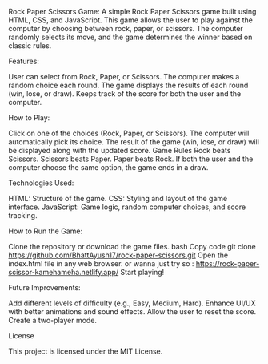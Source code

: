 Rock Paper Scissors Game:
A simple Rock Paper Scissors game built using HTML, CSS, and JavaScript. This game allows the user to play against the computer by choosing between rock, paper, or scissors. The computer randomly selects its move, and the game determines the winner based on classic rules.

Features:

User can select from Rock, Paper, or Scissors.
The computer makes a random choice each round.
The game displays the results of each round (win, lose, or draw).
Keeps track of the score for both the user and the computer.

How to Play:

Click on one of the choices (Rock, Paper, or Scissors).
The computer will automatically pick its choice.
The result of the game (win, lose, or draw) will be displayed along with the updated score.
Game Rules
Rock beats Scissors.
Scissors beats Paper.
Paper beats Rock.
If both the user and the computer choose the same option, the game ends in a draw.

Technologies Used:

HTML: Structure of the game.
CSS: Styling and layout of the game interface.
JavaScript: Game logic, random computer choices, and score tracking.

How to Run the Game:

Clone the repository or download the game files.
bash
Copy code
git clone https://github.com/BhattAyush17/rock-paper-scissors.git
Open the index.html file in any web browser.
or wanna just try so :
https://rock-paper-scissor-kamehameha.netlify.app/
Start playing!


Future Improvements:

Add different levels of difficulty (e.g., Easy, Medium, Hard).
Enhance UI/UX with better animations and sound effects.
Allow the user to reset the score.
Create a two-player mode.

License

This project is licensed under the MIT License.

